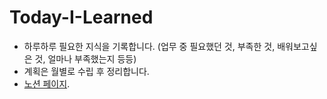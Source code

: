 # Today-I-Learned

- 하루하루 필요한 지식을 기록합니다. (업무 중 필요했던 것, 부족한 것, 배워보고싶은 것, 얼마나 부족했는지 등등)
- 계획은 월별로 수립 후 정리합니다.
- [노션 페이지](https://devmemkim.notion.site/d6166e8bb8ce479dac2b8ce583662e47).
